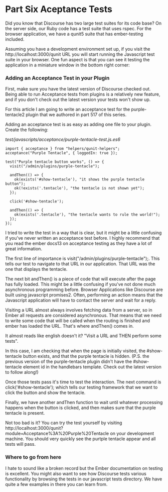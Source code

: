 # Part Six Aceptance Tests

Did you know that Discourse has two large test suites for its code base? On the server side, our Ruby code has a test suite that uses rspec. For the browser application, we have a qunit5 suite that has ember-testing included.

Assuming you have a development environment set up, if you visit the http://localhost:3000/qunit URL you will start running the Javascript test suite in your browser. One fun aspect is that you can see it testing the application in a miniature window in the bottom right corner:

### Adding an Acceptance Test in your Plugin

First, make sure you have the latest version of Discourse checked out. Being able to run Acceptance tests from plugins is a relatively new feature, and if you don't check out the latest version your tests won't show up.

For this article I am going to write an acceptance test for the purple-tentacle2 plugin that we authored in part 517 of this series.

Adding an acceptance test is as easy as adding one file to your plugin. Create the following:

_test/javascripts/acceptance/purple-tentacle-test.js.es6_

    import { acceptance } from "helpers/qunit-helpers";
    acceptance("Purple Tentacle", { loggedIn: true });

    test("Purple tentacle button works", () => {
      visit("/admin/plugins/purple-tentacle");

      andThen(() => {
        ok(exists('#show-tentacle'), "it shows the purple tentacle button");
        ok(!exists('.tentacle'), "the tentacle is not shown yet");
      });

      click('#show-tentacle');

      andThen(() => {
        ok(exists('.tentacle'), "the tentacle wants to rule the world!");
      });
    });

I tried to write the test in a way that is clear, but it might be a little confusing if you've never written an acceptance test before. I highly recommend that you read the ember docs13 on acceptance testing as they have a lot of great information.

The first line of importance is visit("/admin/plugins/purple-tentacle");. This tells our test to navigate to that URL in our application. That URL was the one that displays the tentacle.

The next bit andThen() is a piece of code that will execute after the page has fully loaded. This might be a little confusing if you've not done much asynchronous programming before. Browser Applications like Discourse are built using javascript promises2. Often, performing an action means that the Javascript application will have to contact the server and wait for a reply.

Visiting a URL almost always involves fetching data from a server, so in Ember all requests are considered asynchronous. That means that we need to write some code that will be called when the routing is finished and ember has loaded the URL. That's where andThen() comes in.

It almost reads like english doesn't it? "Visit a URL and THEN perform some tests".

In this case, I am checking that when the page is initially visited, the #show-tentacle button exists, and that the purple tentacle is hidden. (P.S. the previous version of the purple-tentacle plugin didn't have the #show-tentacle element id in the handlebars template. Check out the latest version to follow along!)

Once those tests pass it's time to test the interaction. The next command is click('#show-tentacle'); which tells our testing framework that we want to click the button and show the tentacle.

Finally, we have another andThen function to wait until whatever processing happens when the button is clicked, and then makes sure that the purple tentacle is present.

Not too bad is it? You can try the test yourself by visiting http://localhost:3000/qunit?module=Acceptance%3A%20Purple%20Tentacle on your development machine. You should very quickly see the purtple tentacle appear and all tests will pass.

### Where to go from here

I hate to sound like a broken record but the Ember documentation on testing is excellent. You might also want to see how Discourse tests various functionality by browsing the tests in our javascript tests directory. We have quite a few examples in there you can learn from.